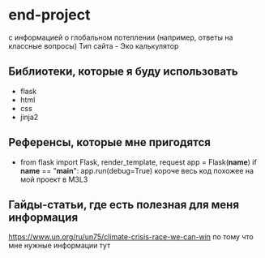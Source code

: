 # end-project
с информацией о глобальном потеплении (например, ответы на классные вопросы)
Тип сайта - Эко калькулятор

## Библиотеки, которые я буду использовать
- flask
- html
- css
- jinja2

## Референсы, которые мне пригодятся
- from flask import Flask, render_template, request
app = Flask(__name__)
if __name__ == "__main__":
    app.run(debug=True)
  короче весь код похожее на мой проект в M3L3

## Гайды-статьи, где есть полезная для меня информация
https://www.un.org/ru/un75/climate-crisis-race-we-can-win
по тому что мне нужные информации тут
